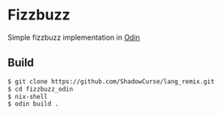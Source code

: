 # Fizzbuzz

Simple fizzbuzz implementation in [Odin](https://odin-lang.org/)

## Build
```bash
$ git clone https://github.com/ShadowCurse/lang_remix.git
$ cd fizzbuzz_odin
$ nix-shell
$ odin build .
```
